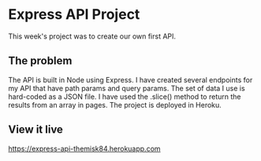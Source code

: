 # Express API Project
 This week's project was to create our own first API.

## The problem

The API is built in Node using Express. I have created several endpoints for my API that have path params and query params. The set of data I use is hard-coded as a JSON file. I have used the .slice() method to return the results from an array in pages. The project is deployed in Heroku.

## View it live

https://express-api-themisk84.herokuapp.com
